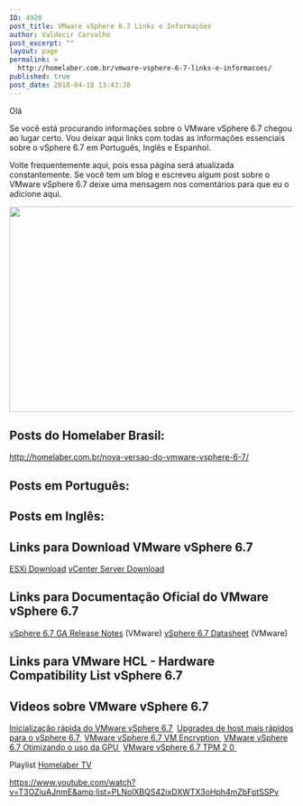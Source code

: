 ```yaml
---
ID: 4920
post_title: VMware vSphere 6.7 Links e Informações
author: Valdecir Carvalho
post_excerpt: ""
layout: page
permalink: >
  http://homelaber.com.br/vmware-vsphere-6-7-links-e-informacoes/
published: true
post_date: 2018-04-18 13:43:38
---
```

Olá

Se você está procurando informações sobre o VMware vSphere 6.7 chegou ao lugar certo. Vou deixar aqui links com todas as informações essenciais sobre o vSphere 6.7 em Português, Inglês e Espanhol.

Volte frequentemente aqui, pois essa página será atualizada constantemente. Se você tem um blog e escreveu algum post sobre o VMware vSphere 6.7 deixe uma mensagem nos comentários para que eu o adicione aqui.

<img class="aligncenter size-large wp-image-4936" src="http://homelaber.com.br/site/wp-content/uploads/2018/04/vSphere-6.7-pillars-768x434-644x364.jpeg" alt="" width="644" height="364" />
<h2>Posts do Homelaber Brasil:</h2>
<a href="http://homelaber.com.br/nova-versao-do-vmware-vsphere-6-7/" target="_blank" rel="noopener">http://homelaber.com.br/nova-versao-do-vmware-vsphere-6-7/</a>
<h2>Posts em Português:</h2>
<h2>Posts em Inglês:</h2>
<h2>Links para Download VMware vSphere 6.7</h2>
<a href="https://my.vmware.com/web/vmware/details?productId=614&amp;rPId=22179&amp;downloadGroup=ESXI670">ESXi Download</a>
<a href="https://my.vmware.com/web/vmware/details?productId=614&amp;rPId=22179&amp;downloadGroup=VC670">vCenter Server Download</a>
<h2>Links para Documentação Oficial do VMware vSphere 6.7</h2>
<a href="https://docs.vmware.com/en/VMware-vSphere/6.7/rn/vsphere-esxi-vcenter-server-67-release-notes.html">vSphere 6.7 GA Release Notes</a> (VMware)
<a href="https://www.vmware.com/content/dam/digitalmarketing/vmware/en/pdf/products/vsphere/vmware-vsphere-67-datasheet.pdf">vSphere 6.7 Datasheet</a> (VMware)
<h2>Links para VMware HCL - Hardware Compatibility List vSphere 6.7</h2>
<h2>Videos sobre VMware vSphere 6.7</h2>
<span class="notranslate"><a href="https://www.youtube.com/watch?v=T3OZiuAJnmE" target="_blank" rel="noopener">Inicialização rápida do VMware vSphere 6.7</a> </span>
<a href="https://www.youtube.com/watch?v=8fqE5zsnkTQ" target="_blank" rel="noopener"><span class="notranslate">Upgrades de host mais rápidos para o vSphere 6.7 </span></a>
<a href="https://www.youtube.com/watch?v=JfPvhZ4ii28" target="_blank" rel="noopener"><span class="notranslate">VMware vSphere 6.7 VM Encryption </span></a>
<a href="https://www.youtube.com/watch?v=PwVReRauY50" target="_blank" rel="noopener"><span class="notranslate">VMware vSphere 6.7 Otimizando o uso da GPU </span></a>
<a href="https://www.youtube.com/watch?v=Bfdwpr15A_s" target="_blank" rel="noopener"><span class="notranslate">VMware vSphere 6.7 TPM 2 0 </span></a>

Playlist <a href="https://www.youtube.com/watch?v=T3OZiuAJnmE&amp;list=PLNolXBQS42ixDXWTX3oHph4mZbFptSSPv" target="_blank" rel="noopener">Homelaber TV</a>

https://www.youtube.com/watch?v=T3OZiuAJnmE&amp;list=PLNolXBQS42ixDXWTX3oHph4mZbFptSSPv